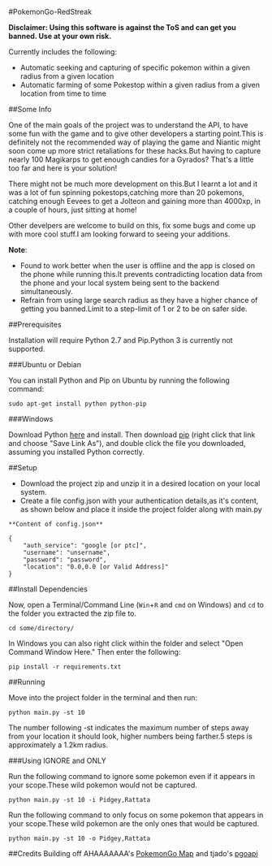 #PokemonGo-RedStreak

<b>Disclaimer: Using this software is against the ToS and can get you banned. Use at your own risk.</b>

Currently includes the following:
- Automatic seeking and capturing of specific pokemon within a given radius from a given location
- Automatic farming of some Pokestop within a given radius from a given location from time to time

##Some Info

One of the main goals of the project was to understand the API, to have some fun with the game and to give other developers a starting point.This is definitely not the recommended way of playing the game and Niantic might soon come up more strict retaliations for these hacks.But having to capture nearly 100 Magikarps to get enough candies for a Gyrados? That's a little too far and here is your solution!

There might not be much more development on this.But I learnt a lot and it was a lot of fun spinning pokestops,catching more than 20 pokemons, catching enough Eevees to get a Jolteon and gaining more than 4000xp, in a couple of hours, just sitting at home!

Other develpers are welcome to build on this, fix some bugs and come up with more cool stuff.I am looking forward to seeing your additions.

**Note**: 
- Found to work better when the user is offline and the app is closed on the phone while running this.It prevents contradicting location data from the phone and your local system being sent to the backend simultaneously.
- Refrain from using large search radius as they have a higher chance of getting you banned.Limit to a step-limit of 1 or 2 to be on safer side.

##Prerequisites

Installation will require Python 2.7 and Pip.Python 3 is currently not supported.

###Ubuntu or Debian

You can install Python and Pip on Ubuntu by running the following command:
```
sudo apt-get install python python-pip
```

###Windows

Download Python [here](https://www.python.org/ftp/python/2.7.12/python-2.7.12.amd64.msi) and install. Then download [pip](https://bootstrap.pypa.io/get-pip.py) (right click that link and choose "Save Link As"), and double click the file you downloaded, assuming you installed Python correctly.

##Setup
- Download the project zip and unzip it in a desired location on your local system.
- Create a file config.json with your authentication details,as it's content, as shown below and place it inside the project folder along with main.py
```
**Content of config.json**

{
    "auth_service": "google [or ptc]",
    "username": "unsername",
    "password": "password",
    "location": "0.0,0.0 [or Valid Address]"
}
```
##Install Dependencies

Now, open a Terminal/Command Line (```Win```+```R``` and ```cmd``` on Windows) and ```cd``` to the folder you extracted the zip file to.
```
cd some/directory/
```
In Windows you can also right click within the folder and select "Open Command Window Here."
Then enter the following:
```
pip install -r requirements.txt
```

##Running

Move into the project folder in the terminal and then run:
```
python main.py -st 10
```
The number following -st indicates the maximum number of steps away from your location it should look, higher numbers being farther.5 steps is approximately a 1.2km radius.

###Using IGNORE and ONLY

Run the following command to ignore some pokemon even if it appears in your scope.These wild pokemon would not be captured.

```
python main.py -st 10 -i Pidgey,Rattata
```

Run the following command to only focus on some pokemon that appears in your scope.These wild pokemon are the only ones that would be captured.

```
python main.py -st 10 -o Pidgey,Rattata
```

##Credits
Building off AHAAAAAAA's [PokemonGo Map](https://github.com/AHAAAAAAA/PokemonGo-Map) and tjado's [pgoapi](https://github.com/tejado/pgoapi)




